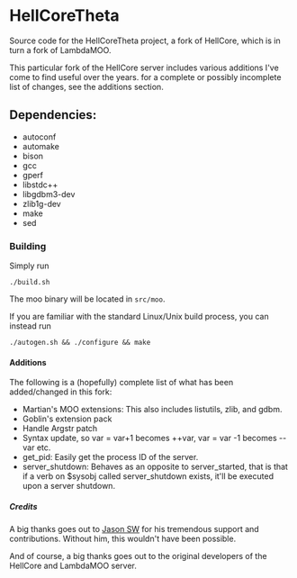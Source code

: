 # HellCoreTheta
Source code for the HellCoreTheta project, a fork of HellCore, which is in turn a fork of LambdaMOO.

This particular fork of the HellCore server includes various additions I've come to find useful over the years. for a complete or possibly incomplete list of changes, see the additions section.

## Dependencies:

* autoconf
* automake
* bison
* gcc
* gperf
* libstdc++
* libgdbm3-dev
* zlib1g-dev
* make
* sed

### Building

Simply run
```shell
./build.sh
```

The moo binary will be located in `src/moo`.

If you are familiar with the standard Linux/Unix build process, you can instead
run
```shell
./autogen.sh && ./configure && make
```

#### Additions

The following is a (hopefully) complete list of what has been added/changed in this fork:

* Martian's MOO extensions: This also includes listutils, zlib, and gdbm.
* Goblin's extension pack
* Handle Argstr patch
* Syntax update, so var = var+1 becomes ++var, var = var -1 becomes --var etc.
* get_pid: Easily get the process ID of the server.
* server_shutdown: Behaves as an opposite to server_started, that is that if a verb on $sysobj called server_shutdown exists, it'll be executed upon a server shutdown.

##### Credits

A big thanks goes out to [Jason SW](https://github.com/jasonhsw) for his tremendous support and contributions. Without him, this wouldn't have been possible.

And of course, a big thanks goes out to the original developers of the HellCore and LambdaMOO server.

